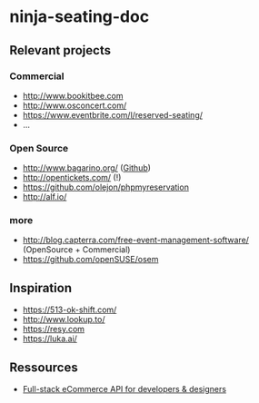 # ninja-seating-doc

## Relevant projects
### Commercial
- http://www.bookitbee.com
- http://www.osconcert.com/
- https://www.eventbrite.com/l/reserved-seating/
- ...

### Open Source
- http://www.bagarino.org/ ([Github](https://github.com/NicolaOrritos/bagarino))
- http://opentickets.com/ (!)
- https://github.com/olejon/phpmyreservation
- http://alf.io/

### more
- http://blog.capterra.com/free-event-management-software/ (OpenSource + Commercial)
- https://github.com/openSUSE/osem

## Inspiration
- https://513-ok-shift.com/
- http://www.lookup.to/
- https://resy.com
- https://luka.ai/

## Ressources
- [Full-stack eCommerce API for developers & designers](http://commercejs.com/)
